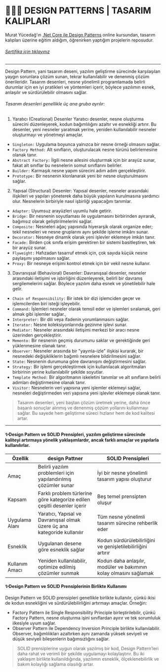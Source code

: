 # 👩🏼‍💻 DESIGN PATTERNS | TASARIM KALIPLARI

Murat Yücedağ'ın [.Net Core ile Design Patterns](https://www.udemy.com/course/aspnet-core-6-ile-design-patterns-15-farkl-tasarm-deseni/) online kursundan, tasarım kalıpları üzerine eğitim aldığım, öğrenirken yaptığım projelerin reposudur.

###### [Sertifika için tıklayınız](https://drive.google.com/file/d/128PjcuC3HB0axMUU9EwLV4JuOFkuK8pu/view?usp=drive_link)

***

Design Pattern, yani tasarım deseni, yazılım geliştirme sürecinde karşılaşılan yaygın sorunlara çözüm sunan, tekrar kullanılabilir ve denenmiş çözüm önerileridir. Tasarım desenleri, nesne yönelimli programlamada belirli durumlar için en iyi pratikleri ve yöntemleri içerir, böylece yazılımın esnek, anlaşılır ve sürdürülebilir olmasını sağlar.

###### Tasarım desenleri genellikle üç ana gruba ayrılır:
1. Yaratıcı (Creational) Desenler
Yaratıcı desenler, nesne oluşturma sürecini düzenleyerek, kodun bağımlılığını azaltır ve esnekliği artırır. Bu desenler, yeni nesneler yaratmak yerine, yeniden kullanılabilir nesneler oluşturmayı ve yönetmeyi amaçlar.

+ `Singleton:` Uygulama boyunca yalnızca bir nesne örneği olmasını sağlar.
+ `Factory Method:` Alt sınıfların, oluşturulacak nesne türünü belirlemesine olanak tanır.
+ `Abstract Factory:` İlgili nesne ailesini oluşturmak için bir arayüz sunar, fakat alt sınıflar bu nesnelerin somut sınıflarını belirler.
+ `Builder:` Karmaşık nesne yapım sürecini adım adım gerçekleştirir.
+ `Prototype:` Bir nesnenin klonlanarak yeni bir nesne oluşturulmasını sağlar.

2. Yapısal (Structural) Desenler:
Yapısal desenler, nesneler arasındaki ilişkileri ve yapıları yöneterek daha büyük yapıların kurulmasına yardımcı olur. Nesnelerin birbiriyle nasıl işbirliği yapacağını tanımlar.

+ `Adapter:` Uyumsuz arayüzleri uyumlu hale getirir.
+ `Bridge:` Bir nesnenin soyutlaması ile uygulamasını birbirinden ayırarak, bağımsız olarak geliştirilmelerini sağlar.
+ `Composite:` Nesneleri ağaç yapısında hiyerarşik olarak organize eder; tekil nesneleri ve nesne gruplarını aynı şekilde işleme imkânı sunar.
+ `Decorator:` Nesneye dinamik olarak yeni işlevler eklemeye imkân tanır.
+ `Facade:` Birden çok sınıfa erişim gerektiren bir sistemi basitleştiren, tek bir arayüz sunar.
+ `Flyweight:` Hafızadan tasarruf etmek için, çok sayıda küçük nesne paylaşımı yapılmasını sağlar.
+ `Proxy:` Bir nesneye erişimi kontrol etmek için bir vekil nesne kullanır.

3. Davranışsal (Behavioral) Desenler:
Davranışsal desenler, nesneler arasındaki iletişimi ve işbirliğini düzenleyerek, belirli bir davranış sergilemelerini sağlar. Böylece yazılım daha esnek ve yönetilebilir hale gelir.

+ `Chain of Responsibility:` Bir istek bir dizi işlemciden geçer ve işlemcilerden biri isteği işleyebilir.
+ `Command:` İşlemleri nesneler olarak temsil eder ve işlemleri sıralamak, geri almak gibi işlemler sağlar.,
+ `Interpreter:` Bir dili veya ifadenin yorumlanmasını sağlar.
+ `Iterator:` Nesne koleksiyonlarında gezinme işlevi sunar.
+ `Mediator:` Nesneler arasındaki iletişimi merkezi bir aracı nesne üzerinden gerçekleştirir.
+ `Memento:` Bir nesnenin geçmiş durumunu saklar ve gerektiğinde geri yüklenmesine olanak tanır.
+ `Observer:` Nesneler arasında bir "yayınla-izle" ilişkisi kurarak, bir nesnedeki değişikliklerin bağımlı nesnelere bildirilmesini sağlar.
+ `State:` Nesnenin durumuna göre davranışını değiştirmesini sağlar.
+ `Strategy:` Bir işlemi gerçekleştirmek için kullanılacak algoritmaları birbirinin yerine kullanılabilir şekilde soyutlar.
+ `Template Method:` Bir algoritmanın iskeletini tanımlar ve alt sınıfların belirli adımları değiştirmesine olanak tanır.
+ `Visitor:` Nesnelerin veri yapısına yeni işlemler eklemeyi sağlar, nesneleri değiştirmeden veri yapısına yeni işlevler eklemeye olanak tanır.

> Tasarım desenleri, yeni baştan çözüm üretmek yerine, daha önce başarılı sonuçlar alınmış ve denenmiş çözüm yollarını kullanmayı sağlar. Bu sayede hem geliştirme süreci hızlanır hem de kod kalitesi artar.

***

#### ✨Design Pattern ve SOLID Prensipleri, yazılım geliştirme sürecinde kaliteyi artırmaya yönelik yaklaşımlardır, ancak farklı amaçlar ve yapılarla kullanılırlar.

| Özellik | design Pattner | SOLID Prensipleri|
|---------|----------------|------------------|
| Amaç | Belirli yazılım problemleri için yapılandırılmış çözümler sunar | İyi bir nesne yönelimli tasarım yapısı oluşturur |
| Kapsam | Farklı problem türlerine göre kategorize edilen çeşitli desenler içerir | Beş temel prensipten oluşur |
| Uygulama Alanı | Yaratıcı, Yapısal ve Davranışsal olmak üzere üç ana kategoride kullanılır | Tüm nesne yönelimli tasarım sürecine rehberlik eder |
| Esneklik | Uygulanan desene göre esneklik sağlar | Kodun sürdürülebilirliğini ve genişletilebilirliğini artırır |
|Kullanım Amacı | Yeniden kullanılabilir, optimize edilmiş çözümler sunmak | Kodun daha anlaşılır, modüler ve bakımının kolay olmasını sağlamak |

#### ✨Design Pattern ve SOLID Prensiplerinin Birlikte Kullanımı
Design Pattern ve SOLID prensipleri genellikle birlikte kullanılır, çünkü ikisi de kodun esnekliğini ve sürdürülebilirliğini artırmayı amaçlar. Örneğin:

+ Factory Pattern ile Single Responsibility Principle birleştirilebilir, çünkü Factory Pattern, nesne oluşturma işini sınıflardan ayırır ve tek sorumluluk ilkesiyle uyum sağlar.
+ Observer Pattern ile Dependency Inversion Principle birlikte kullanılabilir. Observer, bağımlılıkları azaltırken aynı zamanda yüksek seviyeli ve düşük seviyeli bileşenlerin bağımsızlığını sağlar.

> SOLID prensiplerine uygun olarak yazılmış bir kod, Design Pattern’leri daha rahat ve verimli bir şekilde uygulamayı kolaylaştırır. Bu iki yaklaşım birlikte kullanıldığında, yazılımın esneklik, ölçeklenebilirlik ve bakım kolaylığı sağlama olasılığı artar.
